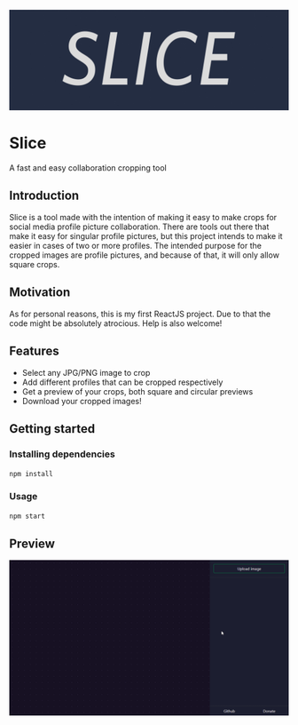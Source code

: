 ![Logo](./assets/slice.png)

# Slice

A fast and easy collaboration cropping tool

## Introduction

Slice is a tool made with the intention of making it easy to make crops for social media profile picture collaboration.
There are tools out there that make it easy for singular profile pictures, but this project intends to make it easier in
cases of two or more profiles. The intended purpose for the cropped images are profile pictures, and because of that,
it will only allow square crops.

## Motivation

As for personal reasons, this is my first ReactJS project. Due to that the code might be absolutely atrocious. Help is 
also welcome!

## Features

* Select any JPG/PNG image to crop
* Add different profiles that can be cropped respectively
* Get a preview of your crops, both square and circular previews
* Download your cropped images!

## Getting started

### Installing dependencies

`npm install`

### Usage

`npm start`

## Preview

![Preview gif](./assets/preview.gif)
